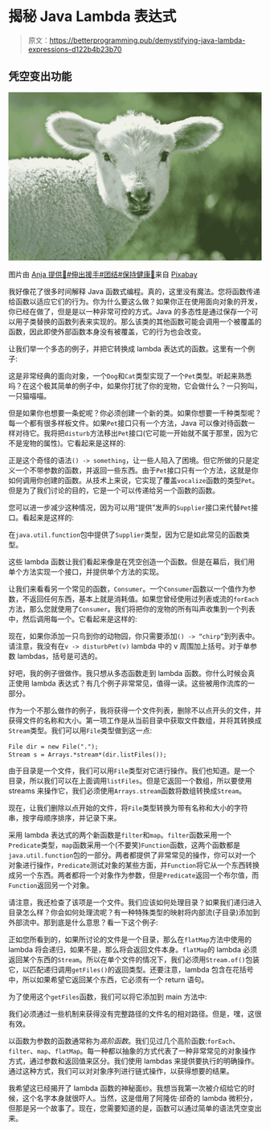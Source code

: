# 揭秘 Java Lambda 表达式

> 原文：<https://betterprogramming.pub/demystifying-java-lambda-expressions-d122b4b23b70>

## 凭空变出功能

![](img/20240af0e8e4a21019c08be7c4a6f704.png)

图片由 [Anja 提供🤗#伸出援手#团结#保持健康🙏](https://pixabay.com/users/cocoparisienne-127419/?utm_source=link-attribution&utm_medium=referral&utm_campaign=image&utm_content=739165)来自 [Pixabay](https://pixabay.com/?utm_source=link-attribution&utm_medium=referral&utm_campaign=image&utm_content=739165)

我好像花了很多时间解释 Java 函数式编程。真的，这里没有魔法。您将函数传递给函数以适应它们的行为。你为什么要这么做？如果你正在使用面向对象的开发，你已经在做了，但是是以一种非常可控的方式。Java 的多态性是通过保存一个可以用子类替换的函数列表来实现的。那么该类的其他函数可能会调用一个被覆盖的函数，因此即使外部函数本身没有被覆盖，它的行为也会改变。

让我们举一个多态的例子，并把它转换成 lambda 表达式的函数。这里有一个例子:

这是非常经典的面向对象，一个`Dog`和`Cat`类型实现了一个`Pet`类型。听起来熟悉吗？在这个极其简单的例子中，如果你打扰了你的宠物，它会做什么？一只狗叫，一只猫喵喵。

但是如果你也想要一条蛇呢？你必须创建一个新的类。如果你想要一千种类型呢？每一个都有很多样板文件。如果`Pet`接口只有一个方法，Java 可以像对待函数一样对待它。我将把`disturb`方法移出`Pet`接口(它可能一开始就不属于那里，因为它不是宠物的属性)。它看起来是这样的:

正是这个奇怪的语法`() -> something`，让一些人陷入了困境。但它所做的只是定义一个不带参数的函数，并返回一些东西。由于`Pet`接口只有一个方法，这就是你如何调用你创建的函数。从技术上来说，它实现了覆盖`vocalize`函数的类型`Pet`。但是为了我们讨论的目的，它是一个可以传递给另一个函数的函数。

您可以进一步减少这种情况，因为可以用“提供”发声的`Supplier`接口来代替`Pet`接口。看起来是这样的:

在`java.util.function`包中提供了`Supplier`类型，因为它是如此常见的函数类型。

这些 lambda 函数让我们看起来像是在凭空创造一个函数。但是在幕后，我们用单个方法实现一个接口，并提供单个方法的实现。

让我们来看看另一个常见的函数，`Consumer`。一个`Consumer`函数以一个值作为参数，不返回任何东西，基本上就是消耗值。如果您曾经使用过列表或流的`forEach`方法，那么您就使用了`Consumer`。我们将把你的宠物的所有叫声收集到一个列表中，然后调用每一个。它看起来是这样的:

现在，如果你添加一只鸟到你的动物园，你只需要添加`() -> “chirp”`到列表中。请注意，我没有在`v -> disturbPet(v)` lambda 中的 v 周围加上括号。对于单参数 lambdas，括号是可选的。

好吧，我的例子很做作。我只想从多态函数走到 lambda 函数。你什么时候会真正使用 lambda 表达式？有几个例子非常常见，值得一读。这些被用作流库的一部分。

作为一个不那么做作的例子，我将获得一个文件列表，删除不以点开头的文件，并获得文件的名称和大小。第一项工作是从当前目录中获取文件数组，并将其转换成`Stream`类型。我们可以用`File`类型做到这一点:

```
File dir = new File(".");
Stream s = Arrays.*stream*(dir.listFiles());
```

由于目录是一个文件，我们可以用`File`类型对它进行操作。我们也知道。是一个目录，所以我们可以在上面调用`listFiles`。但是它返回一个数组，所以要使用 streams 来操作它，我们必须使用`Arrays.stream`函数将数组转换成`Stream`。

现在，让我们删除以点开始的文件，将`File`类型转换为带有名称和大小的字符串，按字母顺序排序，并记录下来。

采用 lambda 表达式的两个新函数是`filter`和`map`。`filter`函数采用一个`Predicate`类型，`map`函数采用一个(不要笑)`Function`函数，这两个函数都是`java.util.function`包的一部分。两者都提供了非常常见的操作，你可以对一个对象进行操作，`Predicate`测试对象的某些方面，并`Function`将它从一个东西转换成另一个东西。两者都将一个对象作为参数，但是`Predicate`返回一个布尔值，而`Function`返回另一个对象。

请注意，我还检查了该项是一个文件。我们应该如何处理目录？如果我们递归进入目录怎么样？你会如何处理流呢？有一种特殊类型的映射将内部流(子目录)添加到外部流中。那到底是什么意思？看一下这个例子:

正如您所看到的，如果所讨论的文件是一个目录，那么在`flatMap`方法中使用的 lambda 将会递归，如果不是，那么将会返回文件本身。`flatMap`的 lambda 必须返回某个东西的`Stream`。所以在单个文件的情况下，我们必须用`Stream.of()`包装它，以匹配递归调用`getFiles()`的返回类型。还要注意，lambda 包含在花括号中，所以如果希望它返回某个东西，它必须有一个 return 语句。

为了使用这个`getFiles`函数，我们可以将它添加到 main 方法中:

我们必须通过一些机制来获得没有完整路径的文件名的相对路径。但是，嘿，这很有效。

以函数为参数的函数通常称为*高阶函数*。我们见过几个高阶函数:`forEach`、`filter`、`map`、`flatMap`。每一种都以抽象的方式代表了一种非常常见的对象操作方式，通过参数和返回值来区分。我们使用 lambdas 来提供要执行的明确操作。通过这种方式，我们可以对对象序列进行链式操作，以获得想要的结果。

我希望这已经揭开了 lambda 函数的神秘面纱。我想当我第一次被介绍给它的时候，这个名字本身就很吓人。当然，这是借用了阿隆佐·邱奇的 lambda 微积分，但那是另一个故事了。现在，您需要知道的是，函数可以通过简单的语法凭空变出来。